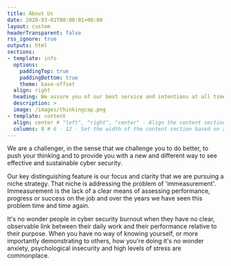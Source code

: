 ```yaml
---
title: About Us
date: 2020-03-01T00:00:01+00:00
layout: custom
headerTransparent: false
rss_ignore: true
outputs: html
sections:
- template: info
  options:
    paddingTop: true
    paddingBottom: true
    theme: base-offset
  align: right
  heading: We assure you of our best service and intentions at all times. We want you to know that we are on your side, cheering for you, and when you do well then it is clearly to your and our advantage.
  description: >
  image: /images/thinkingcap.png
- template: content
  align: center # "left", "right", "center" - Align the content section
  columns: 8 # 6 - 12 - Set the width of the content section based on a 12 column grid
---
```

We are a challenger, in the sense that we challenge you to do better, to push your thinking and to provide you with a new and different way to see effective and sustainable cyber security. 

Our key distinguishing feature is our focus and clarity that we are pursuing a niche strategy. That niche is addressing the problem of 'immeasurement'. Immeasurement is the lack of a clear means of assessing performance, progress or success on the job and over the years we have seen this problem time and time again. 

It's no wonder people in cyber security burnout when they have no clear, observable link between their daily work and their performance relative to their purpose. When you have no way of knowing yourself, or more importantly demonstrating to others, how you're doing it's no wonder anxiety, psychological insecurity and high levels of stress are commonplace. 

